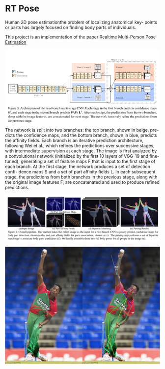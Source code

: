 # RT Pose
Human 2D pose estimationthe problem of localizing anatomical key-
points or parts has largely focused on finding body parts of individuals.  
  
  
This project is an implementation of the paper [Realtime Multi-Person Pose Estimation](https://arxiv.org/abs/1611.08050)
  
  
![example](./images/CNN.png)    
  The network is split into two branches: the top branch, shown in beige, pre- dicts the confidence maps, and the bottom branch, shown in blue, predicts the affinity fields. Each branch is an iterative prediction architecture, following Wei et al., which refines the predictions over successive stages, with intermediate supervision at each stage. The image is first analyzed by a convolutional network (initialized by the first 10 layers of VGG-19 and fine- tuned), generating a set of feature maps F that is input to the first stage of each branch. At the first stage, the network produces a set of detection confi- dence maps S and a set of part affinity fields L. In each subsequent stage, the predictions from both branches in the previous stage, along with the original image features F, are concatenated and used to produce refined predictions.
  

  
![example](./images/ggg.png)  
  
  
  
![example](./images/both.png)  
